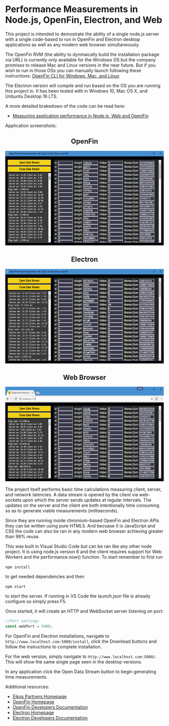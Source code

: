﻿# Performance Measurements in Node.js, OpenFin, Electron, and Web
This project is intended to demostrate the ability of a single node.js server with a single code-based to run in OpenFin and Electron desktop applications as well as any modern web browser simultaneously.

The OpenFin RVM (the ability to dynmaically build the installation package via URL) is currently only available for the Windows OS but the company promises to release Mac and Linux versions in the near future.  But if you wish to run in those OSs you can manually launch following these instructions: <a target="_blank" href="https://github.com/openfin/openfin-cli">OpenFin CLI for Windows, Mac, and Linux</a>

The Electron version will compile and run based on the OS you are running this project in.  It has been tested with in Windows 10, Mac OS X, and Unbuntu Desktop 16 LTS.

A more detailed brakedown of the code can be read here:

* <a href="http://www.eikospartners.com/blog/measuring-application-performance-nodejs-web-openfin" target="_blank">Measuring application performance in Node.js, Web and OpenFin</a>

Application screenshots:

<div style="text-align: center;">
    <h2>OpenFin</h2>
    <a href="public/images/OpenFinScreeny.gif" target="_blank">
        <img src="public/images/OpenFinScreeny.gif" alt="OpenFin Screen Shot" height="300" >
    </a>
    <h2>Electron</h2>
    <a href="public/images/ElectronScreeny.gif" target="_blank">
        <img src="public/images/ElectronScreeny.gif" alt="Electron Screen Shot" height="300" >
    </a>
    <h2>Web Browser</h2>
    <a href="public/images/WebScreeny.gif" target="_blank">
        <img src="public/images/WebScreeny.gif" alt="OpenFin Screen Shot" height="300" >
    </a>    
</div>

The project itself performs basic time calculations measuring client, server, and network latencies.  A data stream is opened by the client via web-sockets upon which the server sends updates at regular intervals.  The updates on the server and the client are both intentionally time consuming so as to generate viable measurements (milliseconds). 

Since they are running inside chromium-based OpenFin and Electron APIs they can be written using pure HTML5.  And becuase it is JavaScript and CSS the code can also be ran in any modern web browser achieving greater than 99% reuse.

This was built in Visual Studio Code but can be ran like any other node project.  It is using node.js version 6 and the client requires support for Web Workers and the performance.now() function.  To start remember to first run 

`npm install` 

to get needed dependencies and then 

`npm start`

to start the server.  If running in VS Code the launch.json file is already configure so simply press F5.

Once started, it will create an HTTP and WebSocket server listening on port:

```javascript
//Port settings
const webPort = 5000;
```

For OpenFin and Electron installations, navigate to `http://www.localhost.com:5000/install`, click the Download buttons and follow the instructions to complete installation.

For the web version, simply navigate to `http://www.localhost.com:5000/`.  This will show the same single page seen in the desktop versions.

In any application click the Open Data Stream button to begin generating time measurements.

Additional resources:

* <a href="https://www.eikospartners.com/" target="_blank">Eikos Partners Homepage</a>
* <a href="https://openfin.co/" target="_blank">OpenFin Homepage</a>
* <a href="https://openfin.co/developers/documentation-2/" target="_blank">OpenFin Developers Documentation</a>
* <a href="http://electron.atom.io/" target="_blank">Electron Homepage</a>
* <a href="http://electron.atom.io/docs/" target="_blank">Electron Developers Documentation</a>
